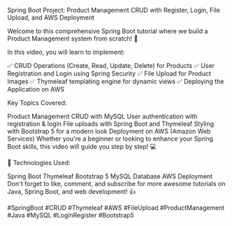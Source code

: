 Spring Boot Project: Product Management CRUD with Register, Login, File Upload, and AWS Deployment

Welcome to this comprehensive Spring Boot tutorial where we build a Product Management system from scratch! 🚀

In this video, you will learn to implement:

✅ CRUD Operations (Create, Read, Update, Delete) for Products
✅ User Registration and Login using Spring Security
✅ File Upload for Product Images
✅ Thymeleaf templating engine for dynamic views
✅ Deploying the Application on AWS

Key Topics Covered:

Product Management CRUD with MySQL
User authentication with registration & login
File uploads with Spring Boot and Thymeleaf
Styling with Bootstrap 5 for a modern look
Deployment on AWS (Amazon Web Services)
Whether you're a beginner or looking to enhance your Spring Boot skills, this video will guide you step by step! 💻

🔗 Technologies Used:

Spring Boot
Thymeleaf
Bootstrap 5
MySQL Database
AWS Deployment
Don't forget to like, comment, and subscribe for more awesome tutorials on Java, Spring Boot, and web development! 👍

#SpringBoot #CRUD #Thymeleaf #AWS #FileUpload #ProductManagement #Java #MySQL #LoginRegister #Bootstrap5
